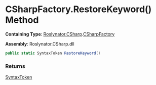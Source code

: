 # CSharpFactory\.RestoreKeyword\(\) Method

**Containing Type**: [Roslynator.CSharp](../../README.md)\.[CSharpFactory](../README.md)

**Assembly**: Roslynator\.CSharp\.dll

```csharp
public static SyntaxToken RestoreKeyword()
```

### Returns

[SyntaxToken](https://docs.microsoft.com/en-us/dotnet/api/microsoft.codeanalysis.syntaxtoken)

